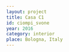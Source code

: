 ```yaml
---
layout: project
title: Casa C1
id: ciompi_svone
year: 2016
category: interior
place: Bologna, Italy
---
```

